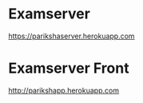 # Examserver

https://parikshaserver.herokuapp.com

# Examserver Front 
http://parikshapp.herokuapp.com
